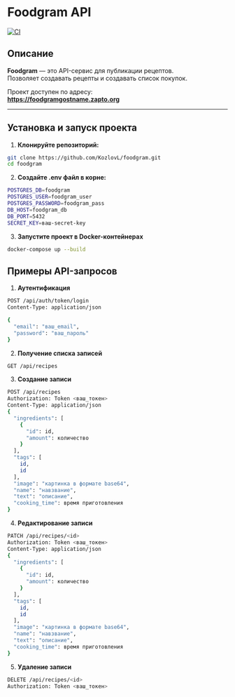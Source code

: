 # Foodgram API

[![CI](https://github.com/KozlovL/foodgram/actions/workflows/main.yml/badge.svg)](https://github.com/KozlovL/foodgram/actions)

## Описание

**Foodgram** — это API-сервис для публикации рецептов.  
Позволяет создавать рецепты и создавать список покупок.

Проект доступен по адресу:  
**https://foodgramgostname.zapto.org**

---

## Установка и запуск проекта

1. **Клонируйте репозиторий:**
```bash
git clone https://github.com/KozlovL/foodgram.git
cd foodgram
```
2. **Создайте .env файл в корне:**
```bash
POSTGRES_DB=foodgram
POSTGRES_USER=foodgram_user
POSTGRES_PASSWORD=foodgram_pass
DB_HOST=foodgram_db
DB_PORT=5432
SECRET_KEY=ваш-secret-key
```
3. **Запустите проект в Docker-контейнерах**
```bash
docker-compose up --build
```

## Примеры API-запросов

1. **Аутентификация**
```bash
POST /api/auth/token/login
Content-Type: application/json

{
  "email": "ваш_email",
  "password": "ваш_пароль"
}
```

2. **Получение списка записей**
```bash
GET /api/recipes
```

3. **Создание записи**
```bash
POST /api/recipes
Authorization: Token <ваш_токен>
Content-Type: application/json
{
  "ingredients": [
    {
      "id": id,
      "amount": количество
    }
  ],
  "tags": [
    id,
    id
  ],
  "image": "картинка в формате base64",
  "name": "навзвание",
  "text": "описание",
  "cooking_time": время приготовления
}
```

4. **Редактирование записи**
```bash
PATCH /api/recipes/<id>
Authorization: Token <ваш_токен>
Content-Type: application/json
{
  "ingredients": [
    {
      "id": id,
      "amount": количество
    }
  ],
  "tags": [
    id,
    id
  ],
  "image": "картинка в формате base64",
  "name": "навзвание",
  "text": "описание",
  "cooking_time": время приготовления
}
```

5. **Удаление записи**
```bash
DELETE /api/recipes/<id>
Authorization: Token <ваш_токен>
```